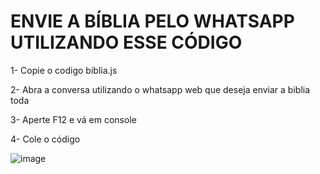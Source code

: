 # ENVIE A BÍBLIA PELO WHATSAPP UTILIZANDO ESSE CÓDIGO

1- Copie o codigo biblia.js

2- Abra a conversa utilizando o whatsapp web que deseja enviar a biblia toda

3- Aperte F12 e vá em console

4- Cole o código



![image](https://user-images.githubusercontent.com/64610360/230793042-ac7fed0f-3802-4ade-beaf-1abf1f3b9e44.png)

